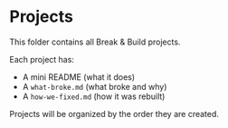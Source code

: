 # Projects
This folder contains all Break & Build projects.

Each project has:
- A mini README (what it does)
- A `what-broke.md` (what broke and why)
- A `how-we-fixed.md` (how it was rebuilt)

Projects will be organized by the order they are created.
